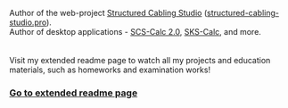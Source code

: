 Author of the web-project [Structured Cabling Studio](https://github.com/Rhoxolan/Structured_Cabling_Studio) ([structured-cabling-studio.pro](https://structured-cabling-studio.pro)).<br/>
Author of desktop applications - [SCS-Calc 2.0](https://github.com/Rhoxolan/SCS-Calc_2.0), [SKS-Calc](https://github.com/Rhoxolan/SKS-Calc), and more.<br/><br/><br/>
Visit my extended readme page to watch all my projects and education materials, such as homeworks and examination works!<br/>
### [Go to extended readme page](https://github.com/Rhoxolan/Extended_Readme)
